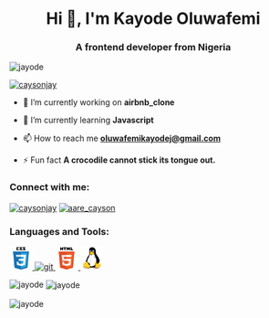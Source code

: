 <h1 align="center">Hi 👋, I'm Kayode Oluwafemi</h1>
<h3 align="center">A frontend developer from Nigeria</h3>

<p align="left"> <img src="https://komarev.com/ghpvc/?username=jayode&label=Profile%20views&color=0e75b6&style=flat" alt="jayode" /> </p>

<p align="left"> <a href="https://twitter.com/caysonjay" target="blank"><img src="https://img.shields.io/twitter/follow/caysonjay?logo=twitter&style=for-the-badge" alt="caysonjay" /></a> </p>

- 🔭 I’m currently working on **airbnb_clone**

- 🌱 I’m currently learning **Javascript**

- 📫 How to reach me **oluwafemikayodej@gmail.com**

- ⚡ Fun fact **A crocodile cannot stick its tongue out.**

<h3 align="left">Connect with me:</h3>
<p align="left">
<a href="https://twitter.com/caysonjay" target="blank"><img align="center" src="https://raw.githubusercontent.com/rahuldkjain/github-profile-readme-generator/master/src/images/icons/Social/twitter.svg" alt="caysonjay" height="30" width="40" /></a>
<a href="https://instagram.com/aare_cayson" target="blank"><img align="center" src="https://raw.githubusercontent.com/rahuldkjain/github-profile-readme-generator/master/src/images/icons/Social/instagram.svg" alt="aare_cayson" height="30" width="40" /></a>
</p>

<h3 align="left">Languages and Tools:</h3>
<p align="left"> <a href="https://www.w3schools.com/css/" target="_blank" rel="noreferrer"> <img src="https://raw.githubusercontent.com/devicons/devicon/master/icons/css3/css3-original-wordmark.svg" alt="css3" width="40" height="40"/> </a> <a href="https://git-scm.com/" target="_blank" rel="noreferrer"> <img src="https://www.vectorlogo.zone/logos/git-scm/git-scm-icon.svg" alt="git" width="40" height="40"/> </a> <a href="https://www.w3.org/html/" target="_blank" rel="noreferrer"> <img src="https://raw.githubusercontent.com/devicons/devicon/master/icons/html5/html5-original-wordmark.svg" alt="html5" width="40" height="40"/> </a> <a href="https://www.linux.org/" target="_blank" rel="noreferrer"> <img src="https://raw.githubusercontent.com/devicons/devicon/master/icons/linux/linux-original.svg" alt="linux" width="40" height="40"/> </a> </p>

<p><img align="left" src="https://github-readme-stats.vercel.app/api/top-langs?username=jayode&show_icons=true&locale=en&layout=compact" alt="jayode" /></p>

<p>&nbsp;<img align="center" src="https://github-readme-stats.vercel.app/api?username=jayode&show_icons=true&locale=en" alt="jayode" /></p>

<p><img align="center" src="https://github-readme-streak-stats.herokuapp.com/?user=jayode&" alt="jayode" /></p>

